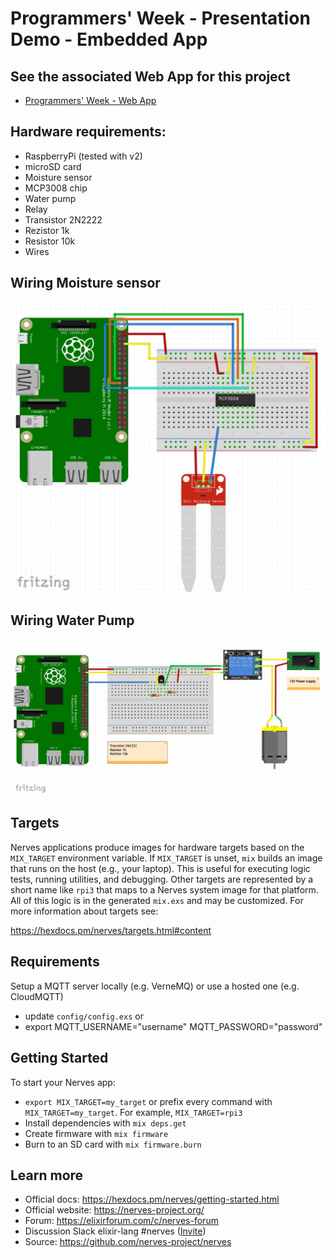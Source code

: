 # Programmers' Week - Presentation Demo - Embedded App

## See the associated Web App for this project

  * [Programmers' Week - Web App](https://github.com/lucianleustean/pw_demo_web)

## Hardware requirements:

  * RaspberryPi (tested with v2)
  * microSD card
  * Moisture sensor
  * MCP3008 chip
  * Water pump
  * Relay
  * Transistor 2N2222
  * Rezistor 1k
  * Resistor 10k
  * Wires

## Wiring Moisture sensor

![Mosture sensor wiring](schematics/rpi_moisture_sensor.png)

## Wiring Water Pump

![Water pump wiring](schematics/rpi_water_pump.png)

## Targets

Nerves applications produce images for hardware targets based on the
`MIX_TARGET` environment variable. If `MIX_TARGET` is unset, `mix` builds an
image that runs on the host (e.g., your laptop). This is useful for executing
logic tests, running utilities, and debugging. Other targets are represented by
a short name like `rpi3` that maps to a Nerves system image for that platform.
All of this logic is in the generated `mix.exs` and may be customized. For more
information about targets see:

https://hexdocs.pm/nerves/targets.html#content

## Requirements

Setup a MQTT server locally (e.g. VerneMQ) or use a hosted one (e.g. CloudMQTT)

  * update `config/config.exs` or
  * export MQTT_USERNAME="username" MQTT_PASSWORD="password"

## Getting Started

To start your Nerves app:
  * `export MIX_TARGET=my_target` or prefix every command with
    `MIX_TARGET=my_target`. For example, `MIX_TARGET=rpi3`
  * Install dependencies with `mix deps.get`
  * Create firmware with `mix firmware`
  * Burn to an SD card with `mix firmware.burn`

## Learn more

  * Official docs: https://hexdocs.pm/nerves/getting-started.html
  * Official website: https://nerves-project.org/
  * Forum: https://elixirforum.com/c/nerves-forum
  * Discussion Slack elixir-lang #nerves ([Invite](https://elixir-slackin.herokuapp.com/))
  * Source: https://github.com/nerves-project/nerves
